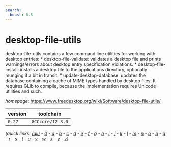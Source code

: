 ```yaml
---
search:
  boost: 0.5
---
```

# desktop-file-utils

desktop-file-utils contains a few command line utilities for working with desktop entries:   * desktop-file-validate: validates a desktop file and prints warnings/errors about desktop entry specification     violations.   * desktop-file-install: installs a desktop file to the applications directory, optionally munging it a bit in transit.   * update-desktop-database: updates the database containing a cache of MIME types handled by desktop files. It requires     GLib to compile, because the implementation requires Unicode utilities and such.

*homepage*: <https://www.freedesktop.org/wiki/Software/desktop-file-utils/>

version | toolchain
--------|----------
``0.27`` | ``GCCcore/12.3.0``


*(quick links: [(all)](../index.md) - [0](../0/index.md) - [a](../a/index.md) - [b](../b/index.md) - [c](../c/index.md) - [d](../d/index.md) - [e](../e/index.md) - [f](../f/index.md) - [g](../g/index.md) - [h](../h/index.md) - [i](../i/index.md) - [j](../j/index.md) - [k](../k/index.md) - [l](../l/index.md) - [m](../m/index.md) - [n](../n/index.md) - [o](../o/index.md) - [p](../p/index.md) - [q](../q/index.md) - [r](../r/index.md) - [s](../s/index.md) - [t](../t/index.md) - [u](../u/index.md) - [v](../v/index.md) - [w](../w/index.md) - [x](../x/index.md) - [y](../y/index.md) - [z](../z/index.md))*

